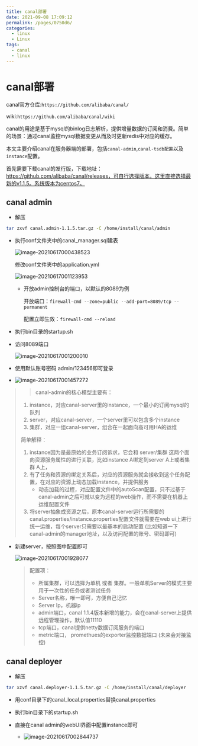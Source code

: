 ```yaml
---
title: canal部署
date: 2021-09-08 17:09:12
permalink: /pages/0750d6/
categories: 
  - linux
  - Linux
tags: 
  - canal
  - linux
---
```

# canal部署

canal官方仓库:`https://github.com/alibaba/canal/`

wiki:`https://github.com/alibaba/canal/wiki`

canal的用途是基于mysql的binlog日志解析，提供增量数据的订阅和消费。简单的场景：通过canal监控mysql数据变更从而及时更新redis中对应的缓存。

本文主要介绍canal在服务器端的部署，包括`canal-admin`,`canal-tsdb配置`以及`instance`配置。

首先需要下载canal的发行版，下载地址：https://github.com/alibaba/canal/releases，可自行选择版本，这里直接选择最新的v1.1.5。系统版本为centos7。

## canal admin

- 解压

```bash
tar zxvf canal.admin-1.1.5.tar.gz -C /home/install/canal/admin
```

- 执行conf文件夹中的canal_manager.sql建表

  ![image-20210617000438523](http://io.storyxc.com/image-20210617000438523.png)

  修改conf文件夹中的application.yml

  ![image-20210617001123953](http://io.storyxc.com/image-20210617001123953.png)

  - 开放admin控制台的端口，以默认的8089为例

    开放端口：`firewall-cmd --zone=public --add-port=8089/tcp --permanent`

    配置立即生效：`firewall-cmd --reload`

- 执行bin目录的startup.sh

- 访问8089端口

  ![image-20210617001200010](http://io.storyxc.com/image-20210617001200010.png)

  

- 使用默认账号密码 admin/123456即可登录

- ![image-20210617001457272](http://io.storyxc.com/image-20210617001457272.png)



> > canal-admin的核心模型主要有：
>
> 1. instance，对应canal-server里的instance，一个最小的订阅mysql的队列
> 2. server，对应canal-server，一个server里可以包含多个instance
> 3. 集群，对应一组canal-server，组合在一起面向高可用HA的运维
>
> 简单解释：
>
> 1. instance因为是最原始的业务订阅诉求，它会和 server/集群 这两个面向资源服务属性的进行关联，比如instance A绑定到server A上或者集群 A上，
> 2. 有了任务和资源的绑定关系后，对应的资源服务就会接收到这个任务配置，在对应的资源上动态加载instance，并提供服务
>    - 动态加载的过程，对应配置文件中的autoScan配置，只不过基于canal-admin之后可就以变为远程的web操作，而不需要在机器上运维配置文件
> 3. 将server抽象成资源之后，原本canal-server运行所需要的canal.properties/instance.properties配置文件就需要在web ui上进行统一运维，每个server只需要以最基本的启动配置 (比如知道一下canal-admin的manager地址，以及访问配置的账号、密码即可)

- 新建server，按照图中配置即可

  ![image-20210617001928077](http://io.storyxc.com/image-20210617001928077.png)

  > 配置项：
  >
  > - 所属集群，可以选择为单机 或者 集群。一般单机Server的模式主要用于一次性的任务或者测试任务
  > - Server名称，唯一即可，方便自己记忆
  > - Server Ip，机器ip
  > - admin端口，canal 1.1.4版本新增的能力，会在canal-server上提供远程管理操作，默认值11110
  > - tcp端口，canal提供netty数据订阅服务的端口
  > - metric端口， promethues的exporter监控数据端口 (未来会对接监控)

## canal deployer

- 解压

```bash
tar xzvf canal.deployer-1.1.5.tar.gz -C /home/install/canal/deployer
```

- 用conf目录下的canal_local.properties替换canal.properties

- 执行bin目录下的startup.sh

- 直接在canal admin的webUI界面中配置instance即可
  - ![image-20210617002844737](http://io.storyxc.com/image-20210617002844737.png)
